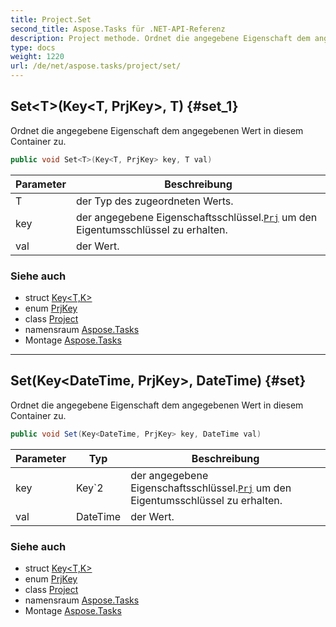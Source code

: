 ```yaml
---
title: Project.Set
second_title: Aspose.Tasks für .NET-API-Referenz
description: Project methode. Ordnet die angegebene Eigenschaft dem angegebenen Wert in diesem Container zu.
type: docs
weight: 1220
url: /de/net/aspose.tasks/project/set/
---
```

## Set&lt;T&gt;(Key&lt;T, PrjKey&gt;, T) {#set_1}

Ordnet die angegebene Eigenschaft dem angegebenen Wert in diesem Container zu.

```csharp
public void Set<T>(Key<T, PrjKey> key, T val)
```

| Parameter | Beschreibung |
| --- | --- |
| T | der Typ des zugeordneten Werts. |
| key | der angegebene Eigenschaftsschlüssel.[`Prj`](../../prj/) um den Eigentumsschlüssel zu erhalten. |
| val | der Wert. |

### Siehe auch

* struct [Key&lt;T,K&gt;](../../key-2/)
* enum [PrjKey](../../prjkey/)
* class [Project](../)
* namensraum [Aspose.Tasks](../../project/)
* Montage [Aspose.Tasks](../../../)

---

## Set(Key&lt;DateTime, PrjKey&gt;, DateTime) {#set}

Ordnet die angegebene Eigenschaft dem angegebenen Wert in diesem Container zu.

```csharp
public void Set(Key<DateTime, PrjKey> key, DateTime val)
```

| Parameter | Typ | Beschreibung |
| --- | --- | --- |
| key | Key`2 | der angegebene Eigenschaftsschlüssel.[`Prj`](../../prj/) um den Eigentumsschlüssel zu erhalten. |
| val | DateTime | der Wert. |

### Siehe auch

* struct [Key&lt;T,K&gt;](../../key-2/)
* enum [PrjKey](../../prjkey/)
* class [Project](../)
* namensraum [Aspose.Tasks](../../project/)
* Montage [Aspose.Tasks](../../../)


